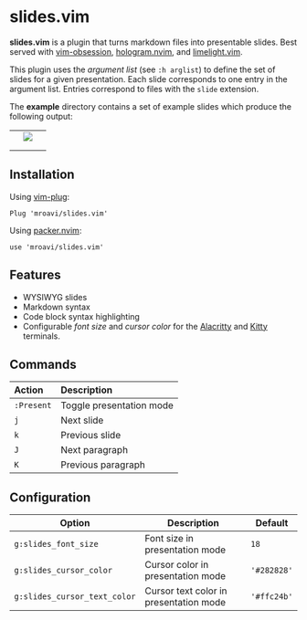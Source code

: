 # slides.vim

**slides.vim** is a plugin that turns markdown files into presentable slides.
Best served with [vim-obsession](tpope/vim-obsession),
[hologram.nvim](edluffy/hologram.nvim), and
[limelight.vim](junegunn/limelight.vim).

This plugin uses the *argument list* (see `:h arglist`) to define the set of
slides for a given presentation. Each slide corresponds to one entry in the
argument list. Entries correspond to files with the `slide` extension.

The **example** directory contains a set of example slides which produce the
following output:

|                                             |                                                        |                                             |
| :---:                                       | :---:                                                  | :---:                                       |
| <img alt="" src="../media/01-title.png">    | <img src="../media/02-contents.png">                   | <img alt="" src="../media/03-syntax-1.png"> |
| <img alt="" src="../media/04-syntax-2.png"> | <img alt="" src="../media/05-syntax-3.png">            | <img alt="" src="../media/06-image.png">    |
| <img alt="" src="../media/07-code.png">     | <img alt="" src="../media/08-ascii-block-diagram.png"> | <img alt="" src="../media/09-end.png">      |

## Installation

Using [vim-plug](https://github.com/junegunn/vim-plug):

```vim
Plug 'mroavi/slides.vim'
```


Using [packer.nvim](https://github.com/wbthomason/packer.nvim):

```vim
use 'mroavi/slides.vim'
```

## Features

- WYSIWYG slides
- Markdown syntax
- Code block syntax highlighting
- Configurable *font size* and *cursor color* for the
  [Alacritty](https://github.com/alacritty/alacritty) and
  [Kitty](https://github.com/kovidgoyal/kitty) terminals.

## Commands

| Action     | Description              |
| :---       | :---                     |
| `:Present` | Toggle presentation mode |
| `j`        | Next slide               |
| `k`        | Previous slide           |
| `J`        | Next paragraph           |
| `K`        | Previous paragraph       |

## Configuration

| Option                       | Description                            | Default     |
| ---                          | ---                                    | ---         |
| `g:slides_font_size`         | Font size in presentation mode         | `18`        |
| `g:slides_cursor_color`      | Cursor color in presentation mode      | `'#282828'` |
| `g:slides_cursor_text_color` | Cursor text color in presentation mode | `'#ffc24b'` |
